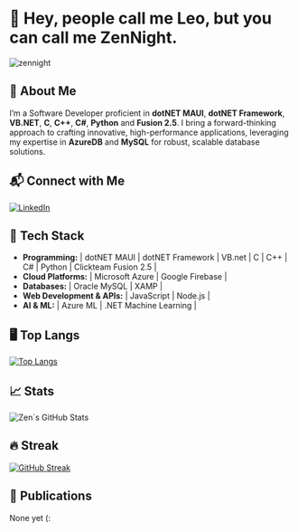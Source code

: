 # 👋 Hey, people call me Leo, but you can call me ZenNight.

<p align="left"> <img src="https://komarev.com/ghpvc/?username=zennight&label=Profile%20views&color=0e75b6&style=flat" alt="zennight" /> </p>

## 🚀 About Me
I’m a Software Developer proficient in **dotNET MAUI**, **dotNET Framework**, **VB.NET**, **C**, **C++**, **C#**, **Python** and **Fusion 2.5**. I bring a forward-thinking approach to crafting innovative, high-performance applications, leveraging my expertise in **AzureDB** and **MySQL** for robust, scalable database solutions.

## 📬 Connect with Me
[![LinkedIn](https://img.shields.io/badge/LinkedIn-LeonardoBarbieroReis-blue?logo=linkedin)](https://www.linkedin.com/in/reisbarbieroleonardo/)  

## 🔧 Tech Stack
- **Programming:** | dotNET MAUI | dotNET Framework | VB.net | C | C++ | C# | Python | Clickteam Fusion 2.5 |
- **Cloud Platforms:** | Microsoft Azure | Google Firebase | 
- **Databases:** | Oracle MySQL | XAMP | 
- **Web Development & APIs:** | JavaScript | Node.js | 
- **AI & ML:** | Azure ML | .NET Machine Learning |

## 🖥️ Top Langs
[![Top Langs](https://github-readme-stats.vercel.app/api/top-langs/?username=zennight)](https://github.com/anuraghazra/github-readme-stats)

## 📈 Stats
![Zen`s GitHub Stats](https://github-readme-stats.vercel.app/api?username=zennight&show_icons=true&theme=tokyonight)

## 🔥 Streak
[![GitHub Streak](https://github-readme-streak-stats.herokuapp.com?user=zennight&theme=tokyonight&short_numbers=true&mode=weekly)](https://git.io/streak-stats)

## 📢 Publications

None yet (:
